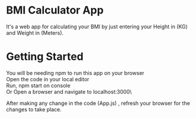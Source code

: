 # BMI Calculator App
It's a web app for calculating your BMI by just entering your Height in (KG) and Weight in (Meters).

# Getting Started
You will be needing npm to run this app on your browser\
Open the code in your local editor\
Run, npm start on console\
Or Open a browser and navigate to localhost:3000\

After making any change in the code (App.js) , refresh your browser for the changes to take place.
